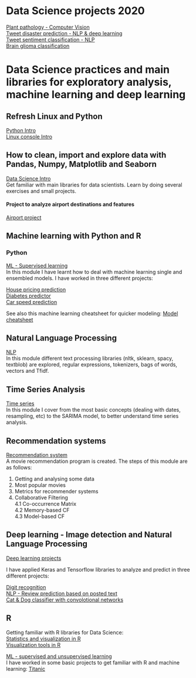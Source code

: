 # Data Science projects 2020

[Plant pathology - Computer Vision](https://github.com/carcrupe/data_science_projects/tree/master/projects_2020/plant_pathology) <br />
[Tweet disaster prediction - NLP & deep learning](https://github.com/carcrupe/data_science_projects/tree/master/projects_2020/tweet_disaster_prediction) <br />
[Tweet sentiment classification - NLP](https://github.com/carcrupe/data_science_projects/tree/master/projects_2020/tweet_sentiment_analyisis_NLP) <br />
[Brain glioma classification](https://github.com/carcrupe/data_science_projects/tree/master/projects_2020/brain_gliomas_analysis) 

# Data Science practices and main libraries for exploratory analysis, machine learning and deep learning

## Refresh Linux and Python
[Python Intro](https://github.com/carcrupe/masterDataScience/tree/master/python_basics) <br />
[Linux console Intro](https://github.com/carcrupe/masterDataScience/tree/master/linux_commands)

## How to clean, import and explore data with Pandas, Numpy, Matplotlib and Seaborn

[Data Science Intro](https://github.com/carcrupe/masterDataScience/tree/master/numpy_pandas_matplotlib) <br />
Get familiar with main libraries for data scientists. Learn by doing several exercises and small projects.


#### Project to analyze airport destinations and features

[Airport project](https://github.com/carcrupe/data_science_projects/tree/master/numpy_pandas_matplotlib/airports_project)

## Machine learning with Python and R

### Python

[ML - Supervised learning](https://github.com/carcrupe/data_science_projects/tree/master/machine_learning) <br />
In this module I have learnt how to deal with machine learning single and ensembled models. I have worked in three different projects:

[House pricing prediction](https://github.com/carcrupe/data_science_projects/blob/master/machine_learning/HousePricingChallenge.ipynb) <br />
[Diabetes predictor](https://github.com/carcrupe/data_science_projects/blob/master/machine_learning/Classification%20diabetes.ipynb) <br />
[Car speed prediction](https://github.com/carcrupe/data_science_projects/blob/master/machine_learning/Classification%20-%20Basic%20Car%20Speed.ipynb) <br />

See also this machine learning cheatsheet for quicker modeling:
[Model cheatsheet](https://github.com/carcrupe/data_science_projects/blob/master/machine_learning/supervised_ML_Python.md)

## Natural Language Processing

[NLP](https://github.com/carcrupe/data_science_projects/tree/master/natural_language_processing) <br />
In this module different text processing libraries (nltk, sklearn, spacy, textblob) are explored, regular expressions, tokenizers, bags of words, vectors and Tfidf.

## Time Series Analysis

[Time series](https://github.com/carcrupe/data_science_projects/tree/master/time_series) <br />
In this module I cover from the most basic concepts (dealing with dates, resampling, etc) to the SARIMA model, to better understand time series analysis.

## Recommendation systems

[Recommendation system](https://github.com/carcrupe/data_science_projects/tree/master/recommendation_systems) <br />
A movie recommendation program is created. The steps of this module are as follows:

1. Getting and analysing some data
2. Most popular movies
3. Metrics for recommender systems
4. Collaborative Filtering <br />
	4.1 Co-occurrence Matrix <br />
    	4.2 Memory-based CF <br />
    	4.3 Model-based CF <br />

## Deep learning - Image detection and Natural Language Processing

[Deep learning projects](https://github.com/carcrupe/data_science_projects/tree/master/deep_learning) <br />

I have applied Keras and Tensorflow libraries to analyze and predict in three different projects:

[Digit recognition](https://github.com/carcrupe/data_science_projects/blob/master/deep_learning/02_mnist_digits_orig.ipynb) <br />
[NLP - Review prediction based on posted text](https://github.com/carcrupe/data_science_projects/blob/master/deep_learning/03_imdb_reviews.ipynb) <br />
[Cat & Dog classifier with convolotional networks](https://github.com/carcrupe/data_science_projects/blob/master/deep_learning/04_convolutional_networks.ipynb) <br />

## R

Getting familiar with R libraries for Data Science: <br />
[Statistics and visualization in R](https://github.com/carcrupe/data_science_projects/tree/master/RStudio/statistics_and_probability) <br />
[Visualization tools in R](https://github.com/carcrupe/data_science_projects/tree/master/RStudio/visualization) <br />

[ML - supervised and unsupervised learning](https://github.com/carcrupe/data_science_projects/tree/master/RStudio/machine_learning) <br />
I have worked in some basic projects to get familiar with R and machine learning:
[Titanic](https://github.com/carcrupe/data_science_projects/blob/master/RStudio/machine_learning/Supervised_learning/Example_1_glm_titanic_sols.Rmd)
